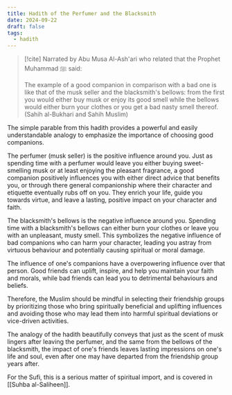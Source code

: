 ```yaml
---
title: Hadith of the Perfumer and the Blacksmith
date: 2024-09-22
draft: false
tags:
  - hadith
---
```

> [!cite]  Narrated by Abu Musa Al-Ash'ari who related that the Prophet Muhammad ﷺ said: 
> 
> The example of a good companion in comparison with a bad one is like that of the musk seller and the blacksmith's bellows: from the first you would either buy musk or enjoy its good smell while the bellows would either burn your clothes or you get a bad nasty smell thereof. (Sahih al-Bukhari and Sahih Muslim)
> 

The simple parable from this hadith provides a powerful and easily understandable analogy to emphasize the importance of choosing good companions.

The perfumer (musk seller) is the positive influence around you. Just as spending time with a perfumer would leave you either buying sweet-smelling musk or at least enjoying the pleasant fragrance, a good companion positively influences you with either direct advice that benefits you, or through there general companionship where their character and etiquette eventually rubs off on you. They enrich your life, guide you towards virtue, and leave a lasting, positive impact on your character and faith. 

The blacksmith's bellows is the negative influence around you. Spending time with a blacksmith's bellows can either burn your clothes or leave you with an unpleasant, musty smell. This symbolizes the negative influence of bad companions who can harm your character, leading you astray from virtuous behaviour and potentially causing spiritual or moral damage.

The influence of one's companions have a overpowering influence over that person. Good friends can uplift, inspire, and help you maintain your faith and morals, while bad friends can lead you to detrimental behaviours and beliefs.

Therefore, the Muslim should be mindful in selecting their friendship groups by prioritizing those who bring spiritually beneficial and uplifting influences and avoiding those who may lead them into harmful spiritual deviations or vice-driven activities.

The analogy of the hadith beautifully conveys that just as the scent of musk lingers after leaving the perfumer, and the same from the bellows of the blacksmith, the impact of one's friends leaves lasting impressions on one's life and soul, even after one may have departed from the friendship group years after.

For the Sufi, this is a serious matter of spiritual import, and is covered in [[Suhba al-Saliheen]].

